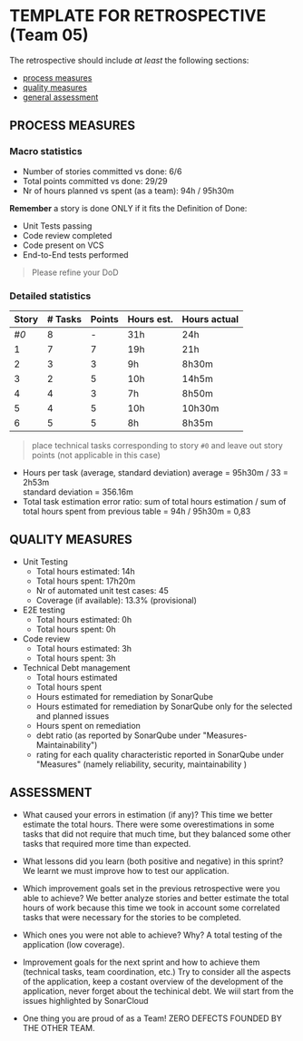 TEMPLATE FOR RETROSPECTIVE (Team 05)
=====================================

The retrospective should include _at least_ the following
sections:

- [process measures](#process-measures)
- [quality measures](#quality-measures)
- [general assessment](#assessment)

## PROCESS MEASURES 

### Macro statistics

- Number of stories committed vs done: 6/6
- Total points committed vs done: 29/29
- Nr of hours planned vs spent (as a team): 94h / 95h30m  


**Remember**  a story is done ONLY if it fits the Definition of Done:
 
- Unit Tests passing
- Code review completed
- Code present on VCS
- End-to-End tests performed

> Please refine your DoD 

### Detailed statistics

| Story  | # Tasks | Points | Hours est. | Hours actual |
|--------|---------|--------|------------|--------------|
| _#0_   |    8    |    -   |     31h    |      24h     |
|  1     |    7    |    7   |     19h    |      21h     |   
|  2     |    3    |    3   |      9h    |    8h30m     | 
|  3     |    2    |    5   |     10h    |    14h5m     |
|  4     |    4    |    3   |      7h    |    8h50m     | 
|  5     |    4    |    5   |     10h    |    10h30m    |
|  6     |    5    |    5   |      8h    |    8h35m     | 


> place technical tasks corresponding to story `#0` and leave out story points (not applicable in this case)

- Hours per task (average, standard deviation) 
    average = 95h30m / 33 = 2h53m  
    standard deviation = 356.16m
- Total task estimation error ratio: sum of total hours estimation / sum of total hours spent from previous table = 94h / 95h30m = 0,83

  
## QUALITY MEASURES 

- Unit Testing
  - Total hours estimated: 14h
  - Total hours spent: 17h20m
  - Nr of automated unit test cases: 45
  - Coverage (if available): 13.3% (provisional)
- E2E testing
  - Total hours estimated: 0h
  - Total hours spent: 0h
- Code review 
  - Total hours estimated: 3h
  - Total hours spent: 3h
- Technical Debt management
  - Total hours estimated 
  - Total hours spent
  - Hours estimated for remediation by SonarQube
  - Hours estimated for remediation by SonarQube only for the selected and planned issues 
  - Hours spent on remediation 
  - debt ratio (as reported by SonarQube under "Measures-Maintainability")
  - rating for each quality characteristic reported in SonarQube under "Measures" (namely reliability, security, maintainability )
  


## ASSESSMENT

- What caused your errors in estimation (if any)? This time we better estimate the total hours. There were some overestimations in some tasks that did not require that much time, but they balanced some other tasks that required more time than expected. 

- What lessons did you learn (both positive and negative) in this sprint? We learnt we must improve how to test our application.  

- Which improvement goals set in the previous retrospective were you able to achieve? We better analyze stories and better estimate the total hours of work because this time we took in account some correlated tasks that were necessary for the stories to be completed. 
  
- Which ones you were not able to achieve? Why? A total testing of the application (low coverage).

- Improvement goals for the next sprint and how to achieve them (technical tasks, team coordination, etc.) Try to consider all the aspects of the application, keep a costant overview of the development of the application, never forget about the techinical debt. We wiil start from the issues highlighted by SonarCloud 

- One thing you are proud of as a Team! ZERO DEFECTS FOUNDED BY THE OTHER TEAM.